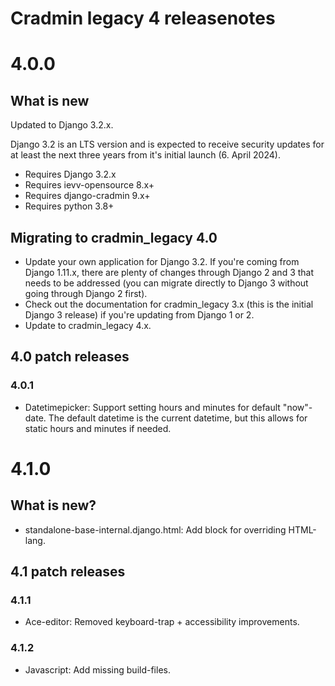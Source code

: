 Cradmin legacy 4 releasenotes
=============================


4.0.0
=====

## What is new

Updated to Django 3.2.x.

Django 3.2 is an LTS version and is expected to receive security updates for at least the next three years from it's initial 
launch (6. April 2024).

- Requires Django 3.2.x
- Requires ievv-opensource 8.x+
- Requires django-cradmin 9.x+
- Requires python 3.8+


## Migrating to cradmin_legacy 4.0

- Update your own application for Django 3.2. If you're coming from Django 1.11.x, there are plenty of changes through Django 2 and 3 
  that needs to be addressed (you can migrate directly to Django 3 without going through Django 2 first).
- Check out the documentation for cradmin_legacy 3.x (this is the initial Django 3 release) if you're updating from Django 1 or 2.
- Update to cradmin_legacy 4.x.

## 4.0 patch releases

### 4.0.1
- Datetimepicker: Support setting hours and minutes for default "now"-date. The default datetime is the current datetime, but this 
  allows for static hours and minutes if needed.


4.1.0
=====

## What is new?
- standalone-base-internal.django.html: Add block for overriding HTML-lang.


## 4.1 patch releases

### 4.1.1
- Ace-editor: Removed keyboard-trap + accessibility improvements.

### 4.1.2
- Javascript: Add missing build-files.